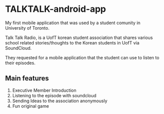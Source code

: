 # TALKTALK-android-app

My first mobile application that was used by a student comunity in University of Toronto.

Talk Talk Radio, is a UofT korean student association that shares various school related stories/thoughts to the Korean students in UofT via SoundCloud.

They requested for a mobile application that the student can use to listen to their episodes.

## Main features 

1. Executive Member Introduction
2. Listening to the episode with soundcloud
3. Sending Ideas to the association anonymously
4. Fun original game
